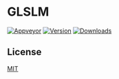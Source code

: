 # GLSLM

[![Appveyor][appveyor-badge]][appveyor]
[![Version][version-badge]][npm]
[![Downloads][downloads-badge]][npm]


## License

[MIT](http://opensource.org/licenses/MIT)

[appveyor]: https://ci.appveyor.com/project/billowz/glslm/branch/master
[appveyor-badge]: https://img.shields.io/appveyor/ci/billowz/glslm/master.svg
[travis]: https://travis-ci.org/billowz/glslm
[travis-badge]: https://img.shields.io/travis/billowz/glslm/master.svg
[npm]: https://www.npmjs.com/package/glslm/v/latest
[downloads-badge]: https://img.shields.io/npm/dt/glslm.svg
[version-badge]: https://img.shields.io/npm/v/glslm/latest.svg
